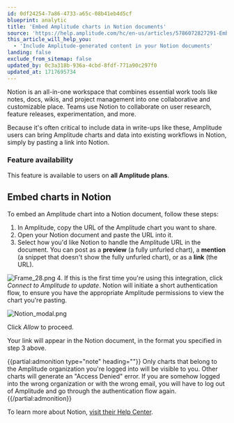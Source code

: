 ```yaml
---
id: 0df24254-7a86-4733-a65c-08b41eb4d5cf
blueprint: analytic
title: 'Embed Amplitude charts in Notion documents'
source: 'https://help.amplitude.com/hc/en-us/articles/5786072827291-Embed-Amplitude-charts-in-Notion-documents'
this_article_will_help_you:
  - 'Include Amplitude-generated content in your Notion documents'
landing: false
exclude_from_sitemap: false
updated_by: 0c3a318b-936a-4cbd-8fdf-771a90c297f0
updated_at: 1717695734
---
```

Notion is an all-in-one workspace that combines essential work tools like notes, docs, wikis, and project management into one collaborative and customizable place. Teams use Notion to collaborate on user research, feature releases, experimentation, and more.

Because it's often critical to include data in write-ups like these, Amplitude users can bring Amplitude charts and data into existing workflows in Notion, simply by pasting a link into Notion.

### Feature availability

This feature is available to users on **all Amplitude plans**.

## Embed charts in Notion

To embed an Amplitude chart into a Notion document, follow these steps:

1. In Amplitude, copy the URL of the Amplitude chart you want to share.
2. Open your Notion document and paste the URL into it.
3. Select how you'd like Notion to handle the Amplitude URL in the document. You can post as a **preview** (a fully unfurled chart), a **mention** (a snippet that doesn't show the fully unfurled chart), or as a **link** (the URL).  
  
![Frame_28.png](/docs/output/img/analytics/Frame_28.png)
4. If this is the first time you're using this integration, click *Connect to Amplitude to update*. Notion will initiate a short authentication flow, to ensure you have the appropriate Amplitude permissions to view the chart you're pasting.  
  
![Notion_modal.png](/docs/output/img/analytics/Notion_modal.png)  
  
Click *Allow* to proceed.

Your link will appear in the Notion document, in the format you specified in step 3 above.

{{partial:admonition type="note" heading=""}}
Only charts that belong to the Amplitude organization you're logged into will be visible to you. Other charts will generate an "Access Denied" error. If you are somehow logged into the wrong organization or with the wrong email, you will have to log out of Amplitude and go through the authentication flow again.
{{/partial:admonition}}

To learn more about Notion, [visit their Help Center](https://www.notion.so/help).
